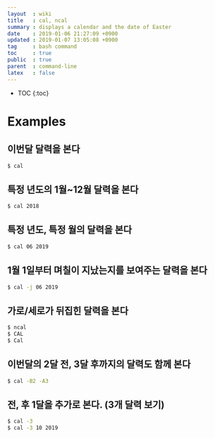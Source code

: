 ```yaml
---
layout  : wiki
title   : cal, ncal
summary : displays a calendar and the date of Easter
date    : 2019-01-06 21:27:09 +0900
updated : 2019-01-07 13:05:08 +0900
tag     : bash command
toc     : true
public  : true
parent  : command-line
latex   : false
---
```

* TOC
{:toc}

# Examples
## 이번달 달력을 본다
```sh
$ cal
```

## 특정 년도의 1월~12월 달력을 본다
```sh
$ cal 2018
```

## 특정 년도, 특정 월의 달력을 본다
```sh
$ cal 06 2019
```

## 1월 1일부터 며칠이 지났는지를 보여주는 달력을 본다
```sh
$ cal -j 06 2019
```

## 가로/세로가 뒤집힌 달력을 본다
```sh
$ ncal
$ CAL
$ Cal
```

## 이번달의 2달 전, 3달 후까지의 달력도 함께 본다
```sh
$ cal -B2 -A3
```

## 전, 후 1달을 추가로 본다. (3개 달력 보기)
```sh
$ cal -3
$ cal -3 10 2019
```

